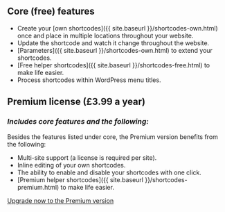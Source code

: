   
## Core (free) features

* Create your [own shortcodes]({{ site.baseurl }}/shortcodes-own.html) once and place in multiple locations throughout your website.
* Update the shortcode and watch it change throughout the website.
* [Parameters]({{ site.baseurl }}/shortcodes-own.html) to extend your shortcodes.
* [Free helper shortcodes]({{ site.baseurl }}/shortcodes-free.html) to make life easier.
* Process shortcodes within WordPress menu titles.

## Premium license (£3.99 a year)
### *Includes core features and the following:*

Besides the features listed under core, the Premium version benefits from the following:  

* Multi-site support (a license is required per site).
* Inline editing of your own shortcodes.
* The ability to enable and disable your shortcodes with one click.
* [Premium helper shortcodes]({{ site.baseurl }}/shortcodes-premium.html) to make life easier.

[Upgrade now to the Premium version](https://shop.yeken.uk/product/shortcode-variables/)